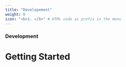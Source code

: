 ```yaml
---
title: "Developement"
weight: 0
icon: "<b>1. </b>" # HTML code as prefix in the menu
---
```


### Development

# Getting Started

